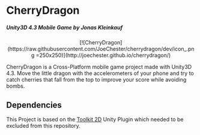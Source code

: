 CherryDragon
============
##### Unity3D 4.3 Mobile Game by Jonas Kleinkauf 
<p align="center">
[![CherryDragon](https://raw.githubusercontent.com/JoeChester/cherrydragon/dev/icon_.png =250x250)](http://joechester.github.io/cherrydragon/)


CherryDragon is a Cross-Platform mobile game project made with Unity3D 4.3.
Move the little dragon with the accelerometers of your phone and try to catch cherries that fall from the top to improve your score while avoiding bombs.


Dependencies
------------

This Project is based on the [Toolkit 2D](http://www.unikronsoftware.com/2dtoolkit/) Unity Plugin which needed to be excluded from this repository.
